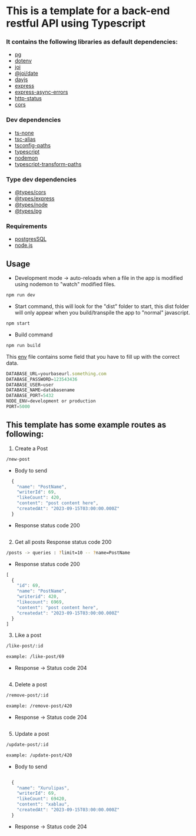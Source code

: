 # This is a template for a back-end restful API using Typescript

### It contains the following libraries as default dependencies:

- [pg](https://www.npmjs.com/package/pg)
- [dotenv](https://www.npmjs.com/package/dotenv)
- [joi](https://www.npmjs.com/package/joi)
- [@joi/date](https://www.npmjs.com/package/@joi/date)
- [dayjs](https://www.npmjs.com/package/dayjs)
- [express](https://www.npmjs.com/package/express)
- [express-async-errors](https://www.npmjs.com/package/express-async-errors)
- [http-status](https://www.npmjs.com/package/http-status)
- [cors](https://www.npmjs.com/package/cors)
### Dev dependencies
- [ts-none](https://www.npmjs.com/package/ts-node)
- [tsc-alias](https://www.npmjs.com/package/tsc-alias)
- [tsconfig-paths](https://www.npmjs.com/package/tsconfig-paths)
- [typescript](https://www.npmjs.com/package/typescript)
- [nodemon](https://www.npmjs.com/package/nodemon)
- [typescript-transform-paths](https://www.npmjs.com/package/typescript-transform-paths)
### Type dev dependencies
- [@types/cors](https://www.npmjs.com/package/@types/cors)
- [@types/express](https://www.npmjs.com/package/@types/express)
- [@types/node](https://www.npmjs.com/package/@types/node)
- [@types/pg](https://www.npmjs.com/package/@types/pg)


### Requirements

- [postgresSQL](https://www.postgresql.org/)
- [node.js](https://nodejs.org/en)

## Usage

- Development mode -> auto-reloads when a file in the app is modified using nodemon to "watch" modified files.

```bash
npm run dev
```

- Start command, this will look for the "dist" folder to start, this dist folder will only appear when you build/transpile the app to "normal" javascript.

```bash
npm start
```

- Build command

```bash
npm run build
```

This [env](./.env.example) file contains some field that you have to fill up with the correct data.

```javascript
DATABASE_URL=yourbaseurl.something.com
DATABASE_PASSWORD=123543436
DATABASE_USER=user
DATABASE_NAME=databasename
DATABASE_PORT=5432
NODE_ENV=development or production
PORT=5000
```

## This template has some example routes as following:

1. Create a Post

```bash
/new-post
```
- Body to send
```javascript
  {
    "name": "PostName",
    "writerId": 69,
    "likeCount": 420,
    "content": "post content here",
    "createdAt": "2023-09-15T03:00:00.000Z"
  }
```
- Response status code 200
```bash
```
2. Get all posts Response status code 200


```bash
/posts -> queries : ?limit=10 -- ?name=PostName
```
- Response status code 200

```javascript
[
  {
    "id": 69,
    "name": "PostName",
    "writerid": 420,
    "likecount": 6969,
    "content": "post content here",
    "createdat": "2023-09-15T03:00:00.000Z"
  }
]
```

3. Like a post


```bash
/like-post/:id

example: /like-post/69
```
- Response -> Status code 204
```javascript
```

4. Delete a post


```bash
/remove-post/:id

example: /remove-post/420
```
- Response -> Status code 204
```javascript
```

5. Update a post


```bash
/update-post/:id

example: /update-post/420
```
- Body to send
```javascript

  {
    "name": "Xurulipas",
    "writerId": 69,
    "likeCount": 69420,
    "content": "xablau",
    "createdAt": "2023-09-15T03:00:00.000Z"
  }
```
- Response -> Status code 204
```javascript
```